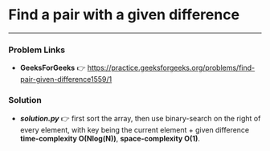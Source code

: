 # Find a pair with a given difference

---

### Problem Links
- **__GeeksForGeeks__** :point_right: https://practice.geeksforgeeks.org/problems/find-pair-given-difference1559/1

### Solution
- **_solution.py_** :point_right: first sort the array, then use binary-search on the right of every element, with key being the current element + given difference **time-complexity O(Nlog(N))**, **space-complexity O(1)**.
